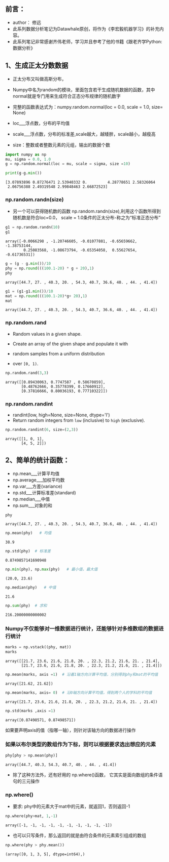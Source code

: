 
## 前言：
* author： 修远
* 此系列数据分析笔记为Datawhale原创，将作为《李宏毅机器学习》的补充内容。
* 此系列笔记非常感谢齐伟老师，学习并且参考了他的书籍《跟老齐学Python:数据分析》

## 1、生成正太分数数据
* 正太分布又叫做高斯分布，
* Numpy中名为random的模块，里面包含若干生成随机数据的函数，其中normal就是专门用来生成符合正态分布规律的随机数字

* 完整的函数表达式为：numpy.random.normal(loc = 0.0, scale = 1.0, size= None)

* loc___浮点数，分布的平均值

* scale___浮点数，分布的标准差,scale越大，越矮胖，scale越小，越瘦高

* size：整数或者整数元素的元组，输出的数据个数


```python
import numpy as np
mu, sigma = 0.0, 1.0
g = np.random.normal(loc = mu, scale = sigma, size =10)

print(g-g.min())
```

    [3.07893896 0.87276471 2.53940332 0.         4.28778651 2.58326064
     2.06756388 2.49319548 2.99848463 2.66872523]
    

###  np.random.randn(size)
* 另一个可以获得随机数的函数 np.random.randn(size),利用这个函数所得到随机数是符合loc=0.0， scale = 1.0条件的正太分布-称之为“标准正态分布”


```python
g1 = np.random.randn(10)
g1
```




    array([-0.0066298 , -1.20746605, -0.01077881, -0.65659662, -1.38753144,
            0.25083568, -1.08673794, -0.65354058,  0.55627654, -0.61736531])




```python
g = (g - g.min())/10
phy = np.round(((100.1-20) * g + 20),1)
phy
```




    array([44.7, 27. , 40.3, 20. , 54.3, 40.7, 36.6, 40. , 44. , 41.4])




```python
g1 = (g1-g1.min())/10
mat = np.round(((100.1-20)*g+ 20),1)
mat
```




    array([44.7, 27. , 40.3, 20. , 54.3, 40.7, 36.6, 40. , 44. , 41.4])



### np.random.rand
* Random values in a given shape.

* Create an array of the given shape and populate it with
* random samples from a uniform distribution
* over ``[0, 1)``.


```python
np.random.rand(3,3)
```




    array([[0.89430063, 0.7747587 , 0.58670859],
           [0.48762666, 0.35778399, 0.17660912],
           [0.37816666, 0.80036193, 0.77710322]])



### np.random.randint
* randint(low, high=None, size=None, dtype='l')
* Return random integers from `low` (inclusive) to `high` (exclusive).


```python
np.random.randint(6, size=(2,3))
```




    array([[1, 0, 1],
           [4, 5, 2]])



## 2、简单的统计函数：

* np.mean___计算平均值           
* np.average___加权平均数
* np.var___方差(variance)        
* np.std___计算标准差(standard)
* np.median___中值               
* np.sum___对象的和


```python
phy
```




    array([44.7, 27. , 40.3, 20. , 54.3, 40.7, 36.6, 40. , 44. , 41.4])




```python
np.mean(phy)   # 均值
```




    38.9




```python
np.std(phy)  # 标准差
```




    0.8749857141690948




```python
np.min(phy), np.max(phy)   # 最小值，最大值
```




    (20.0, 23.6)




```python
np.median(phy)   # 中值
```




    21.6




```python
np.sum(phy)  # 求和
```




    216.20000000000002



###  Numpy不仅能够对一维数据进行统计，还能够针对多维数组的数据进行统计


```python
marks = np.vstack((phy, mat))
marks
```




    array([[21.7, 23.6, 21.6, 21.8, 20. , 22.3, 21.2, 21.6, 21. , 21.4],
           [21.7, 23.6, 21.6, 21.8, 20. , 22.3, 21.2, 21.6, 21. , 21.4]])




```python
np.mean(marks, axis =1)  # 沿着1轴方向计算平均值，分别得到phy和mat的平均值
```




    array([21.62, 21.62])




```python
np.mean(marks, axis= 0)  # 沿0轴方向计算平均值，得到两个人的学科的平均值
```




    array([21.7, 23.6, 21.6, 21.8, 20. , 22.3, 21.2, 21.6, 21. , 21.4])




```python
np.std(marks ,axis =1)  
```




    array([0.87498571, 0.87498571])



如果要声明axis的值（指哪一轴），则针对该轴方向的数据进行操作

### 如果以布尔类型的数组作为下标，则可以根据要求选出想应的元素


```python
phy[phy > np.mean(phy)]
```




    array([44.7, 40.3, 54.3, 40.7, 40. , 44. , 41.4])



* 除了这种方法外，还有好用的  np.where()函数， 它其实是面向数组的条件语句的三元操作

### np.where()
* 要求: phy中的元素大于mat中的元素，就返回1，否则返回-1


```python
np.where(phy>mat, 1,-1)
```




    array([-1, -1, -1, -1, -1, -1, -1, -1, -1, -1])



* 也可以只写条件，那么返回的就是由符合条件的元素索引组成的数组



```python
np.where(phy > phy.mean())
```




    (array([0, 1, 3, 5], dtype=int64),)


